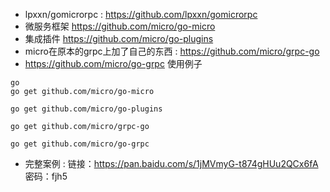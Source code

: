 - lpxxn/gomicrorpc : https://github.com/lpxxn/gomicrorpc
- 微服务框架 https://github.com/micro/go-micro
- 集成插件 https://github.com/micro/go-plugins
- micro在原本的grpc上加了自己的东西 : https://github.com/micro/grpc-go
- https://github.com/micro/go-grpc 使用例子

```go
go get github.com/micro/go-micro

go get github.com/micro/go-plugins

go get github.com/micro/grpc-go

go get github.com/micro/go-grpc
```

- 完整案例 : 链接：https://pan.baidu.com/s/1jMVmyG-t874gHUu2QCx6fA 密码：fjh5